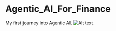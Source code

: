 # Agentic_AI_For_Finance
My first journey into Agentic AI.
![Alt text](https://upload.wikimedia.org/wikipedia/commons/f/f9/Phoenicopterus_ruber_in_São_Paulo_Zoo.jpg)
